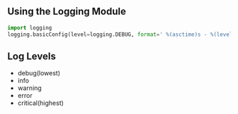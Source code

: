 ## Using the Logging Module

```python
import logging
logging.basicConfig(level=logging.DEBUG, format=' %(asctime)s - %(levelname)s- %(message)s')
```

## Log Levels

- debug(lowest)
- info
- warning
- error
- critical(highest)
